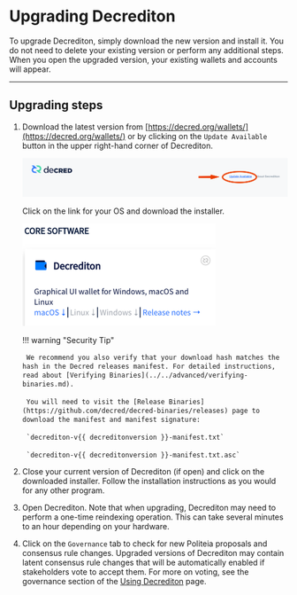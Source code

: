 # Upgrading Decrediton

To upgrade Decrediton, simply download the new version and install it. You do not need to delete your existing version or perform any additional steps. When you open the upgraded version, your existing wallets and accounts will appear. 

---

## Upgrading steps

1. Download the latest version from [https://decred.org/wallets/](https://decred.org/wallets/) or by clicking on the `Update Available` button in the upper right-hand corner of Decrediton.

    ![Decrediton update link](../../img/decrediton/upgrading/update-available.png)

    Click on the link for your OS and download the installer.

    ![Decrediton update link](../../img/decrediton/upgrading/download-link.png)

    !!! warning "Security Tip"

        We recommend you also verify that your download hash matches the hash in the Decred releases manifest. For detailed instructions, read about [Verifying Binaries](../../advanced/verifying-binaries.md).

        You will need to visit the [Release Binaries](https://github.com/decred/decred-binaries/releases) page to download the manifest and manifest signature:

        `decrediton-v{{ decreditonversion }}-manifest.txt`

        `decrediton-v{{ decreditonversion }}-manifest.txt.asc`

1. Close your current version of Decrediton (if open) and click on the downloaded installer. Follow the installation instructions as you would for any other program. 
1. Open Decrediton. Note that when upgrading, Decrediton may need to perform a one-time reindexing operation.  This can take several minutes to an hour depending on your hardware.
1. Click on the `Governance` tab to check for new Politeia proposals and consensus rule changes. Upgraded versions of Decrediton may contain latent consensus rule changes that will be automatically enabled if stakeholders vote to accept them. For more on voting, see the governance section of the [Using Decrediton](using-decrediton.md#governance) page. 

